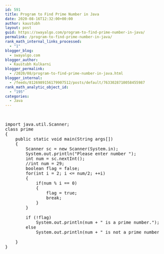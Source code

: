 ```yaml
---
id: 591
title: Program to Find Prime Number in Java
date: 2020-08-16T12:32:00+00:00
author: kaustubh
layout: post
guid: https://swayalgo.com/program-to-find-prime-number-in-java/
permalink: /program-to-find-prime-number-in-java/
rank_math_internal_links_processed:
  - "1"
blogger_blog:
  - swayalgo.com
blogger_author:
  - Kaustubh Kulkarni
blogger_permalink:
  - /2020/08/program-to-find-prime-number-in-java.html
blogger_internal:
  - /feeds/8126989156179907512/posts/default/7633028710058455987
rank_math_analytic_object_id:
  - "195"
categories:
  - Java
---
```

<pre><br /><br />import java.util.Scanner;<br />class prime<br />{<br />    public static void main(String args[])<br />    {<br />        Scanner sc = new Scanner(System.in); <br />        System.out.println("Please enter number ");<br />        int num = sc.nextInt();<br />        //int num = 29;<br />        boolean flag = false;<br />        for(int i = 2; i &lt;= num/2; ++i)<br />        {<br />            if(num % i == 0)<br />            {<br />                flag = true;<br />                break;<br />            }<br />        }<br /><br />        if (!flag)<br />            System.out.println(num + " is a prime number.");<br />        else<br />            System.out.println(num + " is not a prime number.");<br /><br />    }<br />}<br /><br /></pre>